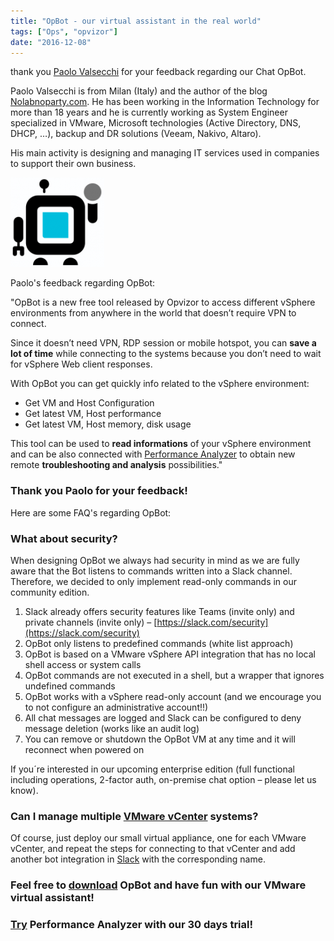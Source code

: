 ```yaml
---
title: "OpBot - our virtual assistant in the real world"
tags: ["Ops", "opvizor"]
date: "2016-12-08"
---
```


thank you [Paolo Valsecchi](https://twitter.com/nolabnoparty) for your feedback regarding our Chat OpBot.

Paolo Valsecchi is from Milan (Italy) and the author of the blog [Nolabnoparty.com](http://nolabnoparty.com/en). He has been working in the Information Technology for more than 18 years and he is currently working as System Engineer specialized in VMware, Microsoft technologies (Active Directory, DNS, DHCP, …), backup and DR solutions (Veeam, Nakivo, Altaro).

His main activity is designing and managing IT services used in companies to support their own business.

![OpBot](/images/blog/opBot-150x143-1.png)

Paolo's feedback regarding OpBot:

"OpBot is a new free tool released by Opvizor to access different vSphere environments from anywhere in the world that doesn’t require VPN to connect.

Since it doesn’t need VPN, RDP session or mobile hotspot, you can **save a lot of time** while connecting to the systems because you don’t need to wait for vSphere Web client responses.

With OpBot you can get quickly info related to the vSphere environment:

- Get VM and Host Configuration
- Get latest VM, Host performance
- Get latest VM, Host memory, disk usage

This tool can be used to **read informations** of your vSphere environment and can be also connected with [Performance Analyzer](http://nolabnoparty.com/opvizor-performance-analyzer-3-0-per-vsphere/) to obtain new remote **troubleshooting and analysis** possibilities."

### Thank you Paolo for your feedback!

Here are some FAQ's regarding OpBot:

### What about security?

When designing OpBot we always had security in mind as we are fully aware that the Bot listens to commands written into a Slack channel. Therefore, we decided to only implement read-only commands in our community edition.

1. Slack already offers security features like Teams (invite only) and private channels (invite only) – [https://slack.com/security](https://slack.com/security)
2. OpBot only listens to predefined commands (white list approach)
3. OpBot is based on a VMware vSphere API integration that has no local shell access or system calls
4. OpBot commands are not executed in a shell, but a wrapper that ignores undefined commands
5. OpBot works with a vSphere read-only account (and we encourage you to not configure an administrative account!!)
6. All chat messages are logged and Slack can be configured to deny message deletion (works like an audit log)
7. You can remove or shutdown the OpBot VM at any time and it will reconnect when powered on

If you´re interested in our upcoming enterprise edition (full functional including operations, 2-factor auth, on-premise chat option – please let us know).

### Can I manage multiple [VMware vCenter](http://www.vmware.com/products/vsphere.html) systems?

Of course, just deploy our small virtual appliance, one for each VMware vCenter, and repeat the steps for connecting to that vCenter and add another bot integration in [Slack](https://my.slack.com/services/new/bot) with the corresponding name.

### Feel free to [download](http://try.opvizor.com/opbot/) OpBot and have fun with our VMware virtual assistant!

### [Try](http://try.opvizor.com/opvizor-perfanalyzer-product-page/) Performance Analyzer with our 30 days trial!
